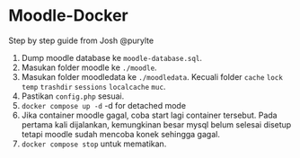 # Moodle-Docker
Step by step guide from Josh @purylte 

1. Dump moodle database ke `moodle-database.sql`.
2. Masukan folder moodle ke `./moodle`.
3. Masukan folder moodledata ke `./moodledata`. Kecuali folder `cache` `lock` `temp` `trashdir` `sessions` `localcache` `muc`.
4. Pastikan `config.php` sesuai.
5. `docker compose up -d` -d for detached mode
6. Jika container moodle gagal, coba start lagi container tersebut. Pada pertama kali dijalankan, kemungkinan besar mysql belum selesai disetup tetapi moodle sudah mencoba konek sehingga gagal. 
7. `docker compose stop` untuk mematikan.
